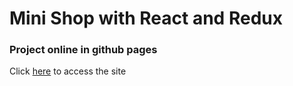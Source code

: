# Mini Shop with React and Redux


### Project online in github pages

Click [here](https://josimarrocha.github.io/shop-with-react-and-redux/) to access the site